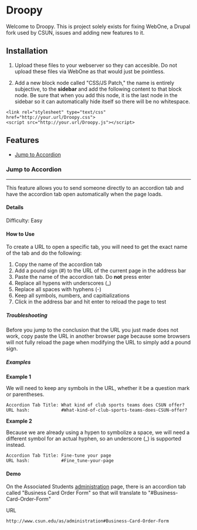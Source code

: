 Droopy
======

Welcome to Droopy. This is project solely exists for fixing WebOne, a Drupal fork used by CSUN, issues and adding new features to it.

Installation
------------

1. Upload these files to your webserver so they can accesible. Do not upload these files via WebOne as that would just be pointless.

2. Add a new block node called "CSS/JS Patch," the name is entirely subjective, to the __sidebar__ and add the following content to that block node. Be sure that when you add this node, it is the last node in the sidebar so it can automatically hide itself so there will be no whitespace.

```
<link rel="stylesheet" type="text/css" href="http://your.url/Droopy.css">
<script src="http://your.url/Droopy.js"></script>
```

Features
--------

- [Jump to Accordion](#jump-to-accordion)

### Jump to Accordion
---
This feature allows you to send someone directly to an accordion tab and have the accordion tab open automatically when the page loads.

#### Details

Difficulty: Easy

#### How to Use

To create a URL to open a specific tab, you will need to get the exact name of the tab and do the following:

1. Copy the name of the accordion tab
2. Add a pound sign (#) to the URL of the current page in the address bar
3. Paste the name of the accordion tab. Do __not__ press enter
4. Replace all hypens with underscores (_)
5. Replace all spaces with hyphens (-)
6. Keep all symbols, numbers, and capitializations
7. Click in the address bar and hit enter to reload the page to test

##### Troubleshooting

Before you jump to the conclusion that the URL you just made does not work, copy paste the URL in another browser page because some browsers will not fully reload the page when modifying the URL to simply add a pound sign.

##### Examples

__Example 1__

We will need to keep any symbols in the URL, whether it be a question mark or parentheses.

    Accordion Tab Title: What kind of club sports teams does CSUN offer?
    URL hash:            #What-kind-of-club-sports-teams-does-CSUN-offer?

__Example 2__

Because we are already using a hypen to symbolize a space, we will need a different symbol for an actual hyphen, so an underscore (_) is supported instead.

    Accordion Tab Title: Fine-tune your page
    URL hash:            #Fine_tune-your-page

#### Demo

On the Associated Students [administration](http://www.csun.edu/as/administration) page, there is an accordion tab called "Business Card Order Form" so that will translate to "#Business-Card-Order-Form"

URL

    http://www.csun.edu/as/administration#Business-Card-Order-Form
